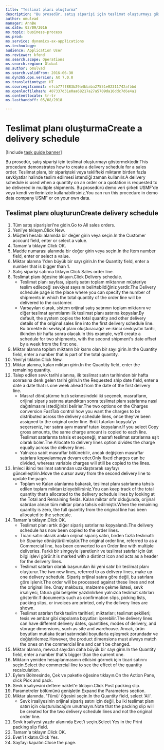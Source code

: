 ```yaml
--- 
title: "Teslimat planı oluşturma"
description: "Bu prosedür, satış siparişi için teslimat oluşturmayı göstermektedir."
author: omulvad
manager: AnnBe
ms.date: 02/09/2016
ms.topic: business-process
ms.prod: 
ms.service: dynamics-ax-applications
ms.technology: 
audience: Application User
ms.reviewer: kfend
ms.search.scope: Operations
ms.search.region: Global
ms.author: omulvad
ms.search.validFrom: 2016-06-30
ms.dyn365.ops.version: AX 7.0.0
ms.translationtype: HT
ms.sourcegitcommit: efcb77ff883b29a4bbaba27551e02311742afbbd
ms.openlocfilehash: 407337d31e0aa68217a27a5709da16ddc7d6e4a1
ms.contentlocale: tr-tr
ms.lasthandoff: 05/08/2018

---
```

# <a name="create-a-delivery-schedule"></a><span data-ttu-id="08480-103">Teslimat planı oluşturma</span><span class="sxs-lookup"><span data-stu-id="08480-103">Create a delivery schedule</span></span>

[!include [task guide banner](../../includes/task-guide-banner.md)]

<span data-ttu-id="08480-104">Bu prosedür, satış siparişi için teslimat oluşturmayı göstermektedir.</span><span class="sxs-lookup"><span data-stu-id="08480-104">This procedure demonstrates how to create a delivery schedule for a sales order.</span></span> <span data-ttu-id="08480-105">Teslimat planı, bir siparişteki veya teklifteki miktarın birden fazla sevkiyatlar halinde teslim edilmesi istendiği zaman kullanılır.</span><span class="sxs-lookup"><span data-stu-id="08480-105">A delivery schedule is used when a quantity on an order or a quotation is requested to be delivered in multiple shipments.</span></span> <span data-ttu-id="08480-106">Bu prosedürü demo veri şirketi USMF'de veya kendi verilerinizde kullanabilirsiniz.</span><span class="sxs-lookup"><span data-stu-id="08480-106">You can run this procedure in demo data company USMF or on your own data.</span></span>


## <a name="create-delivery-schedule"></a><span data-ttu-id="08480-107">Teslimat planı oluşturun</span><span class="sxs-lookup"><span data-stu-id="08480-107">Create delivery schedule</span></span>
1. <span data-ttu-id="08480-108">Tüm satış siparişleri'ne gidin.</span><span class="sxs-lookup"><span data-stu-id="08480-108">Go to All sales orders.</span></span>
2. <span data-ttu-id="08480-109">Yeni'ye tıklayın.</span><span class="sxs-lookup"><span data-stu-id="08480-109">Click New.</span></span>
3. <span data-ttu-id="08480-110">Müşteri hesabı alanında bir değer girin veya seçin.</span><span class="sxs-lookup"><span data-stu-id="08480-110">In the Customer account field, enter or select a value.</span></span>
4. <span data-ttu-id="08480-111">Tamam'a tıklayın.</span><span class="sxs-lookup"><span data-stu-id="08480-111">Click OK.</span></span>
5. <span data-ttu-id="08480-112">Madde numarası alanında bir değer girin veya seçin.</span><span class="sxs-lookup"><span data-stu-id="08480-112">In the Item number field, enter or select a value.</span></span>
6. <span data-ttu-id="08480-113">Miktar alanına 1'den büyük bir sayı girin.</span><span class="sxs-lookup"><span data-stu-id="08480-113">In the Quantity field, enter a number that is bigger than 1.</span></span>
7. <span data-ttu-id="08480-114">Satış siparişi satırına tıklayın.</span><span class="sxs-lookup"><span data-stu-id="08480-114">Click Sales order line.</span></span>
8. <span data-ttu-id="08480-115">Teslimat planı öğesine tıklayın.</span><span class="sxs-lookup"><span data-stu-id="08480-115">Click Delivery schedule.</span></span>
    * <span data-ttu-id="08480-116">Teslimat planı sayfası, sipariş satırı toplam miktarının müşteriye teslim edileceği sevkiyat sayısını belirtebildiğiniz yerdir.</span><span class="sxs-lookup"><span data-stu-id="08480-116">The Delivery schedule page is the place where you can specify the number of shipments in which the total quantity of the order line will be delivered to the customer.</span></span>    
    * <span data-ttu-id="08480-117">Varsayılan olarak, sistem orijinal satış satırının toplam miktarını ve diğer teslimat ayrıntılarını ilk teslimat planı satırına kopyalar.</span><span class="sxs-lookup"><span data-stu-id="08480-117">By default, the system copies the total quantity and other delivery details of the original sales line into the first delivery schedule line.</span></span> <span data-ttu-id="08480-118">Bu örnekte iki sevkiyat planı oluşturacağız ve ikinci sevkiyatın tarihi, ilkinden bir hafta sonra olacak.</span><span class="sxs-lookup"><span data-stu-id="08480-118">In this example, we’ll create a schedule for two shipments, with the second shipment's date offset by a week from the first one.</span></span>  
9. <span data-ttu-id="08480-119">Miktar alanına toplam miktarın bir kısmı olan bir sayı girin.</span><span class="sxs-lookup"><span data-stu-id="08480-119">In the Quantity field, enter a number that is part of the total quantity.</span></span>
10. <span data-ttu-id="08480-120">Yeni'yi tıklatın.</span><span class="sxs-lookup"><span data-stu-id="08480-120">Click New.</span></span>
11. <span data-ttu-id="08480-121">Miktar alanına, kalan miktarı girin.</span><span class="sxs-lookup"><span data-stu-id="08480-121">In the Quantity field, enter the remaining quantity.</span></span>
12. <span data-ttu-id="08480-122">Talep edilen sevk tarihi alanına, ilk teslimat satırı tarihinden bir hafta sonrasına denk gelen tarihi girin.</span><span class="sxs-lookup"><span data-stu-id="08480-122">In the Requested ship date field, enter a date a date that is one week ahead from the date of the first delivery line.</span></span>
    * <span data-ttu-id="08480-123">Masraf dönüştürme hızlı sekmesindeki iki seçenek, masrafların, orijinal sipariş satırına atandıktan sonra teslimat planı satırlarına nasıl dağıtılmasını istediğinizi belirler.</span><span class="sxs-lookup"><span data-stu-id="08480-123">The two options on the Charges conversion FastTab control how you want the charges to be distributed across the delivery schedule lines, once they’ve been assigned to the original order line.</span></span> <span data-ttu-id="08480-124">Brüt tutarları kopyala'yı seçerseniz, her satıra aynı masraf tutarı kopyalanır.</span><span class="sxs-lookup"><span data-stu-id="08480-124">If you select Copy gross amounts, the same charge amount is copied to each line.</span></span> <span data-ttu-id="08480-125">Teslimat satırlarına tahsis et seçeneği, masrafı teslimat satırlarına eşit olarak böler.</span><span class="sxs-lookup"><span data-stu-id="08480-125">The Allocate to delivery lines option divides the charge equally across the delivery lines.</span></span>  
    * <span data-ttu-id="08480-126">Yalnızca sabit masraflar bölünebilir, ancak değişken masraflar satırlara kopyalanmaya devam eder.</span><span class="sxs-lookup"><span data-stu-id="08480-126">Only fixed charges can be divided, whereas variable charges will still be copied to the lines.</span></span>  
13. <span data-ttu-id="08480-127">İmleci ikinci teslimat satırından uzaklaştırarak sayfayı güncelleştirin.</span><span class="sxs-lookup"><span data-stu-id="08480-127">Move the cursor away from the second delivery line to update the page.</span></span>
    * <span data-ttu-id="08480-128">Toplam ve Kalan alanlarına bakarak, teslimat planı satırlarına tahsis edilen toplam miktarı izleyebilirsiniz.</span><span class="sxs-lookup"><span data-stu-id="08480-128">You can keep track of the total quantity that’s allocated to the delivery schedule lines by looking at the Total and Remaining fields.</span></span> <span data-ttu-id="08480-129">Kalan miktar sıfır olduğunda, orijinal satırdan alınan tüm miktar plana tahsis edilmiştir.</span><span class="sxs-lookup"><span data-stu-id="08480-129">When the remaining quantity is zero, the full quantity from the original line has been allocated to the schedule.</span></span>   
14. <span data-ttu-id="08480-130">Tamam'a tıklayın.</span><span class="sxs-lookup"><span data-stu-id="08480-130">Click OK.</span></span>
    * <span data-ttu-id="08480-131">Teslimat planı artık diğer sipariş satırlarına kopyalandı.</span><span class="sxs-lookup"><span data-stu-id="08480-131">The delivery schedule has now been copied to the order lines.</span></span>   
    * <span data-ttu-id="08480-132">Ticari satırı olarak anılan orijinal sipariş satırı, birden fazla teslimatlı bir Siparişe dönüştürülmüştür.</span><span class="sxs-lookup"><span data-stu-id="08480-132">The original order line, referred to as a Commercial line, has been converted to an Order line with multiple deliveries.</span></span> <span data-ttu-id="08480-133">Farklı bir simgeyle işaretlenir ve teslimat satırlar için üst bilgi işlevi görür.</span><span class="sxs-lookup"><span data-stu-id="08480-133">It is marked with a distinct icon and acts as a header for the delivery lines.</span></span>  
    * <span data-ttu-id="08480-134">Teslimat satırları olarak başvurulan iki yeni satır bir teslimat planı oluşturur.</span><span class="sxs-lookup"><span data-stu-id="08480-134">The two new lines, referred to as delivery lines, make up one delivery schedule.</span></span> <span data-ttu-id="08480-135">Sipariş orijinal satıra göre değil, bu satırlara göre işlenir.</span><span class="sxs-lookup"><span data-stu-id="08480-135">The order will be processed against these lines and not the original line.</span></span> <span data-ttu-id="08480-136">Onay makbuzu, malzeme çekme listesi, sevk irsaliyesi, fatura gibi belgeler yazdırılırken yalnızca teslimat satırları gösterilir.</span><span class="sxs-lookup"><span data-stu-id="08480-136">If documents such as confirmation slips, picking lists, packing slips, or invoices are printed, only the delivery lines are shown.</span></span>   
    * <span data-ttu-id="08480-137">Teslimat satırları farklı teslim tarihleri; miktarları; teslimat şekilleri; tesis ve ambar gibi depolama boyutları içerebilir.</span><span class="sxs-lookup"><span data-stu-id="08480-137">The delivery lines can have different delivery dates, quantities, modes of delivery, and storage dimensions, such as site and warehouse.</span></span> <span data-ttu-id="08480-138">Ancak, ürün boyutları mutlaka ticari satırındaki boyutlarla eşleşmek zorundadır ve değiştirilemez.</span><span class="sxs-lookup"><span data-stu-id="08480-138">However, the product dimensions must always match the ones on the commercial line and can't be changed.</span></span>  
15. <span data-ttu-id="08480-139">Miktar alanına, mevcut sayıdan daha büyük bir sayı girin.</span><span class="sxs-lookup"><span data-stu-id="08480-139">In the Quantity field, enter a number that's bigger than the current one.</span></span>
16. <span data-ttu-id="08480-140">Miktarın yeniden hesaplanmasının etkisini görmek için ticari satırını seçin.</span><span class="sxs-lookup"><span data-stu-id="08480-140">Select the commercial line to see the effect of the quantity recalculation.</span></span>
17. <span data-ttu-id="08480-141">Eylem Bölmesinde, Çek ve paketle öğesine tıklayın.</span><span class="sxs-lookup"><span data-stu-id="08480-141">On the Action Pane, click Pick and pack.</span></span>
18. <span data-ttu-id="08480-142">Sevk irsaliyesini deftere naklet'e tıklayın.</span><span class="sxs-lookup"><span data-stu-id="08480-142">Click Post packing slip.</span></span>
19. <span data-ttu-id="08480-143">Parametreler bölümünü genişletin.</span><span class="sxs-lookup"><span data-stu-id="08480-143">Expand the Parameters section.</span></span>
20. <span data-ttu-id="08480-144">Miktar alanında, 'Tümü' öğesini seçin.</span><span class="sxs-lookup"><span data-stu-id="08480-144">In the Quantity field, select 'All'.</span></span>
    * <span data-ttu-id="08480-145">Sevk irsaliyesinin orijinal sipariş satırı için değil, bu iki teslimat planı satırı için oluşturulacağını unutmayın.</span><span class="sxs-lookup"><span data-stu-id="08480-145">Note that the packing slip will be created for the two delivery schedule lines and not the original order line.</span></span>  
21. <span data-ttu-id="08480-146">Sevk irsaliyesi yazdır alanında Evet'i seçin.</span><span class="sxs-lookup"><span data-stu-id="08480-146">Select Yes in the Print packing slip field.</span></span>
22. <span data-ttu-id="08480-147">Tamam'a tıklayın.</span><span class="sxs-lookup"><span data-stu-id="08480-147">Click OK.</span></span>
23. <span data-ttu-id="08480-148">Evet'i tıklatın.</span><span class="sxs-lookup"><span data-stu-id="08480-148">Click Yes.</span></span>
24. <span data-ttu-id="08480-149">Sayfayı kapatın.</span><span class="sxs-lookup"><span data-stu-id="08480-149">Close the page.</span></span>



